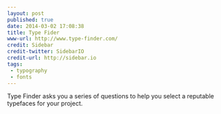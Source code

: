 ```yaml
---
layout: post
published: true
date: 2014-03-02 17:08:38
title: Type Fider
www-url: http://www.type-finder.com/
credit: Sidebar
credit-twitter: SidebarIO
credit-url: http://sidebar.io
tags: 
 - typography
 - fonts
---
```


Type Finder asks you a series of questions to help you select a reputable typefaces for your project.
